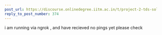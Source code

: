 ```yaml
---
post_url: https://discourse.onlinedegree.iitm.ac.in/t/project-2-tds-solver-discussion-thread/169029/387
reply_to_post_number: 374
---
```

i am running via ngrok , and have recieved no pings yet please check